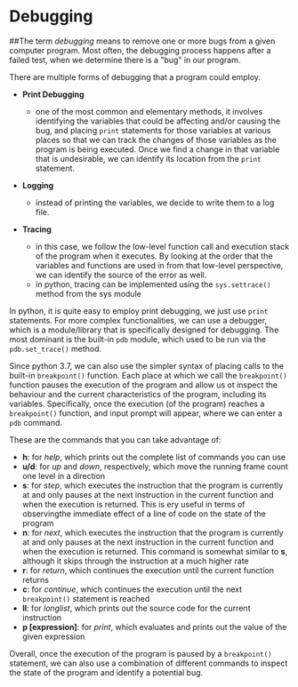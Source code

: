 # Debugging
##The term *debugging* means to remove one or more bugs from a given computer program.
Most often, the debugging process happens after a failed test, when we determine there is a "bug" in our program.

There are multiple forms of debugging that a program could employ.
* **Print Debugging**
    - one of the most common and elementary methods, it involves identifying the variables that could be affecting and/or causing the bug, and placing `print` statements for those variables at various places so that we can track the changes of those variables as the program is being executed. Once we find a change in that variable that is undesirable, we can identify its location from the `print` statement.
* **Logging**
    - instead of printing the variables, we decide to write them to a log file.

* **Tracing**
    - in this case, we follow the low-level function call and execution stack of the program when it executes. By looking at the order that the variables and functions are used in from that low-level perspective, we can identify the source of the error as well.
    - in python, tracing can be implemented using the `sys.settrace()` method from the sys module

In python, it is quite easy to employ print debugging, we just use `print` statements. For more complex functionalities, we can use a debugger, which is a module/library that is specifically designed for debugging. The most dominant is the built-in `pdb` module, which used to be run via the `pdb.set_trace()` method.

Since python 3.7, we can also use the simpler syntax of placing calls to the built-in `breakpoint()` function. Each place at which we call the `breakpoint()` function pauses the execution of the program and allow us ot inspect the behaviour and the current characteristics of the program, including its variables.
Specifically, once the execution (of the program) reaches a `breakpoint()` function, and input prompt will appear, where we can enter a `pdb` command.

These are the commands that you can take advantage of:
* **h**: for *help*, which prints out the complete list of commands you can use
* **u/d**: for *up* and *down*, respectively, which move the running frame count one level in a direction
* **s**: for *step*, which executes the instruction that the program is currently at and only pauses at the next instruction in the current function and when the execution is returned. This is ery useful in terms of observingthe immediate effect of a line of code on the state of the program
* **n**: for *next*, which executes the instruction that the program is currently at and only pauses at the next instruction in the current function and when the execution is returned. This command is somewhat similar to **s**, although it skips through the instruction at a much higher rate
* **r**: for *return*, which continues the execution until the current function returns
* **c**: for *continue*, which continues the execution until the next `breakpoint()` statement is reached
* **ll**: for *longlist*, which prints out the source code for the current instruction
* **p [expression]**: for *print*, which evaluates and prints out the value of the given expression

Overall, once the execution of the program is paused by a `breakpoint()` statement, we can also use a combination of different commands to inspect the state of the program and identify a potential bug.